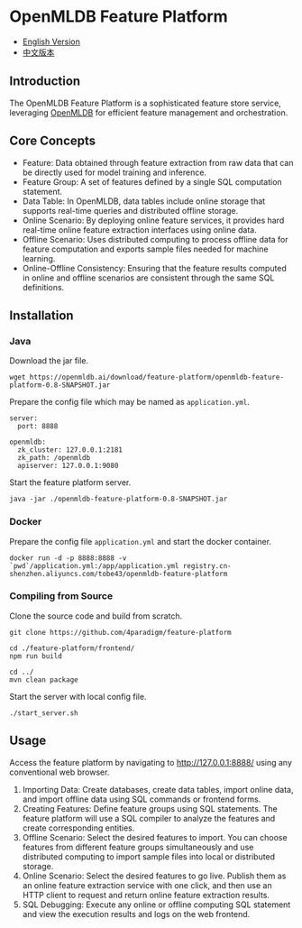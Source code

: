 # OpenMLDB Feature Platform

* [English Version](README.md)
* [中文版本](README-zh.md)

## Introduction

The OpenMLDB Feature Platform is a sophisticated feature store service, leveraging [OpenMLDB](https://github.com/4paradigm/OpenMLDB) for efficient feature management and orchestration.

## Core Concepts

* Feature: Data obtained through feature extraction from raw data that can be directly used for model training and inference.
* Feature Group: A set of features defined by a single SQL computation statement.
* Data Table: In OpenMLDB, data tables include online storage that supports real-time queries and distributed offline storage.
* Online Scenario: By deploying online feature services, it provides hard real-time online feature extraction interfaces using online data.
* Offline Scenario: Uses distributed computing to process offline data for feature computation and exports sample files needed for machine learning.
* Online-Offline Consistency: Ensuring that the feature results computed in online and offline scenarios are consistent through the same SQL definitions.

## Installation

### Java

Download the jar file.

```
wget https://openmldb.ai/download/feature-platform/openmldb-feature-platform-0.8-SNAPSHOT.jar
```

Prepare the config file which may be named as `application.yml`.

```
server:
  port: 8888
 
openmldb:
  zk_cluster: 127.0.0.1:2181
  zk_path: /openmldb
  apiserver: 127.0.0.1:9080
```

Start the feature platform server.

```
java -jar ./openmldb-feature-platform-0.8-SNAPSHOT.jar
```

### Docker

Prepare the config file `application.yml` and start the docker container.

```
docker run -d -p 8888:8888 -v `pwd`/application.yml:/app/application.yml registry.cn-shenzhen.aliyuncs.com/tobe43/openmldb-feature-platform
```

### Compiling from Source

Clone the source code and build from scratch.

```
git clone https://github.com/4paradigm/feature-platform

cd ./feature-platform/frontend/
npm run build

cd ../
mvn clean package
```

Start the server with local config file.

```
./start_server.sh
```

## Usage

Access the feature platform by navigating to http://127.0.0.1:8888/ using any conventional web browser.

1. Importing Data: Create databases, create data tables, import online data, and import offline data using SQL commands or frontend forms.
2. Creating Features: Define feature groups using SQL statements. The feature platform will use a SQL compiler to analyze the features and create corresponding entities.
3. Offline Scenario: Select the desired features to import. You can choose features from different feature groups simultaneously and use distributed computing to import sample files into local or distributed storage.
4. Online Scenario: Select the desired features to go live. Publish them as an online feature extraction service with one click, and then use an HTTP client to request and return online feature extraction results.
5. SQL Debugging: Execute any online or offline computing SQL statement and view the execution results and logs on the web frontend.